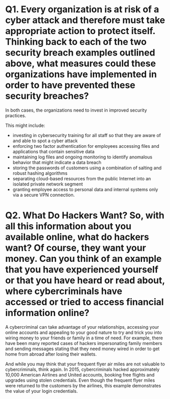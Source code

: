 # Q1. Every organization is at risk of a cyber attack and therefore must take appropriate action to protect itself. Thinking back to each of the two security breach examples outlined above, what measures could these organizations have implemented in order to have prevented these security breaches?

In both cases, the organizations need to invest in improved security practices.

This might include:

* investing in cybersecurity training for all staff so that they are aware of and able to spot a cyber attack
* enforcing two factor authentication for employees accessing files and applications that contain sensitive data
* maintaining log files and ongoing monitoring to identify anomalous behavior that might indicate a data breach
* storing the passwords of customers using a combination of salting and robust hashing algorithms
* separating cloud-based resources from the public Internet into an isolated private network segment
* granting employee access to personal data and internal systems only via a secure VPN connection.

# Q2. What Do Hackers Want? So, with all this information about you available online, what do hackers want? Of course, they want your money. Can you think of an example that you have experienced yourself or that you have heard or read about, where cybercriminals have accessed or tried to access financial information online?

A cybercriminal can take advantage of your relationships, accessing your online accounts and appealing to your good nature to try and trick you into wiring money to your friends or family in a time of need. For example, there have been many reported cases of hackers impersonating family members and sending messages stating that they need money wired in order to get home from abroad after losing their wallets.

And while you may think that your frequent flyer air miles are not valuable to cybercriminals, think again. In 2015, cybercriminals hacked approximately 10,000 American Airlines and United accounts, booking free flights and upgrades using stolen credentials. Even though the frequent flyer miles were returned to the customers by the airlines, this example demonstrates the value of your login credentials.
